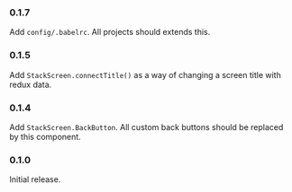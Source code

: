 ### 0.1.7

Add `config/.babelrc`. All projects should extends this.

### 0.1.5

Add `StackScreen.connectTitle()` as a way of changing a screen title with redux data.

### 0.1.4

Add `StackScreen.BackButton`. All custom back buttons should be replaced by this component.

### 0.1.0

Initial release.
